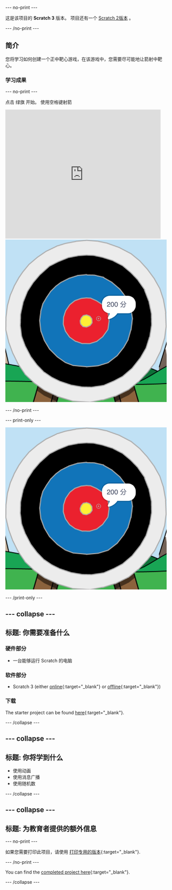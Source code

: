 \--- no-print \---

这是该项目的 **Scratch 3** 版本。 项目还有一个 [Scratch 2版本](https://projects.raspberrypi.org/en/projects/archery-scratch2) 。

\--- /no-print \---

## 简介

您将学习如何创建一个正中靶心游戏，在该游戏中，您需要尽可能地让箭射中靶心。

### 学习成果

\--- no-print \---

点击 绿旗 开始。 使用空格键射箭

<div class="scratch-preview">
  <iframe allowtransparency="true" width="485" height="402" src="https://scratch.mit.edu/projects/embed/114760038/?autostart=false" frameborder="0" scrolling="no"></iframe>
  <img src="images/archery-final.png">
</div>

\--- /no-print \---

\--- print-only \---

![完整的项目](images/archery-final.png)

\--- /print-only \---

## \--- collapse \---

## 标题: 你需要准备什么

### 硬件部分

+ 一台能够运行 Scratch 的电脑

### 软件部分

+ Scratch 3 (either [online](https://rpf.io/scratchon){:target="_blank"} or [offline](https://rpf.io/scratchoff){:target="_blank"})

### 下载

The starter project can be found [here](https://rpf.io/p/en/archery-go){:target="_blank"}.

\--- /collapse \---

## \--- collapse \---

## 标题: 你将学到什么

+ 使用动画 
+ 使用消息广播
+ 使用随机数

\--- /collapse \---

## \--- collapse \---

## 标题: 为教育者提供的额外信息

\--- no-print \---

如果您需要打印此项目，请使用 [打印专用的版本](https://projects.raspberrypi.org/en/projects/archery/print){:target="_blank"}.

\--- /no-print \---

You can find the [completed project here](https://rpf.io/p/en/archery-get){:target="_blank"}.

\--- /collapse \---